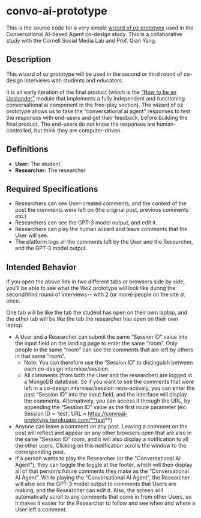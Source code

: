 # convo-ai-prototype

This is the source code for a very simple [wizard of oz prototype](https://convoai-prototype.herokuapp.com/) used in
the Conversational AI-based Agent co-design study. This is a collaborative study with the Cornell Social Media Lab and Prof. Qian Yang. 

## Description

This wizard of oz prototype will be used in the second or third round of co-design interviews with students and educators.

It is an early iteration of the final product (which is the [“How to be an Upstander”](https://app.socialmediatestdrive.org/intro/cyberbullying) module that implements a fully independent and functioning conversational ai component in the free-play section). The wizard of oz prototype allows us to fake the “conversational ai agent” responses to test the responses with end-users and get their feedback, before building the final product. The end-users do not know the responses are human-controlled, but think they are computer-driven.
## Definitions
* **User:** The student
* **Researcher:** The researcher
## Required Specifications 
* Researchers can see User-created comments, and the context of the post the comments were left on (the original post, previous comments etc.)
* Researchers can see the GPT-3 model output, and edit it. 
* Researchers can play the human wizard and leave comments that the User will see.
* The platform logs all the comments left by the User and the Researcher, and the GPT-3 model output.

## Intended Behavior
If you open the above link in two different tabs or browsers side by side, you'll be able to see what the WoZ prototype will look like during the second/third round of interviews-- with 2 (or more) people on the site at once.

One tab will be like the tab the student has open on their own laptop, and the other tab will be like the tab the researcher has open on their own laptop.

* A User and a Researcher can submit the same “Session ID” value into the input field on the landing page to enter the same “room”. Only people in the same “room” can see the comments that are left by others in that same “room”.
    * Note: You can therefore use the “Session ID” to distinguish between each co-design interview/session. 
    * All comments (from both the User and the researcher) are logged in a MongoDB database. So if you want to see the comments that were left in a co-design interview/session retro-actively, you can enter the past “Session ID” into the input field, and the interface will display the comments. Alternatively, you can access it through the URL, by appending the “Session ID” value as the first route parameter (ex: Session ID = ‘test’, URL = https://convoai-prototype.herokuapp.com/**test**) 
* Anyone can leave a comment on any post. Leaving a comment on the post will reflect and appear on any other browsers open that are also in the same “Session ID” room, and it will also display a notification to all the other users. Clicking on this notification scrolls the window to the corresponding post.
* If a person wants to play the Researcher (or the "Conversational AI Agent"), they can toggle the toggle at the footer, which will then display all of that person’s future comments they make as the “Conversational AI Agent”. While playing the “Conversational AI Agent”, the Researcher will also see the GPT-3 model output to comments that Users are making, and the Researcher can edit it. Also, the screen will automatically scroll to any comments that come in from other Users, so it makes it easier for the Researcher to follow and see when and where a User left a comment.